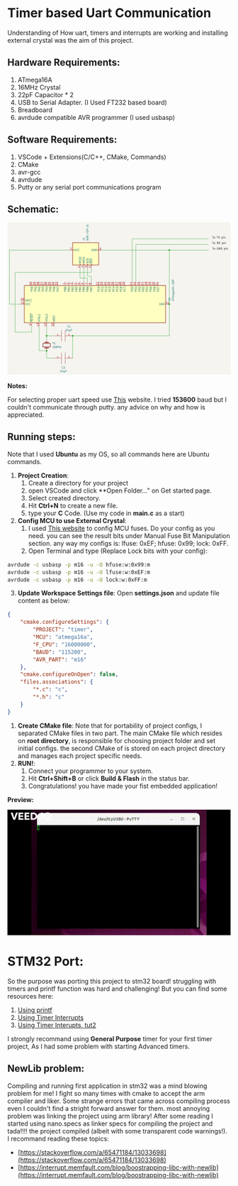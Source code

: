 # Timer based Uart Communication
Understanding of How uart, timers and interrupts are working and installing external crystal was the aim of this project.

## Hardware Requirements:
1. ATmega16A
2. 16MHz Crystal
3. 22pF Capacitor * 2
4. USB to Serial Adapter. (I Used FT232 based board)
5. Breadboard
6. avrdude compatible AVR programmer (I used usbasp)

## Software Requirements:
1. VSCode + Extensions(C/C++, CMake, Commands)
2. CMake
3. avr-gcc
4. avrdude
5. Putty or any serial port communications program

## Schematic:
![Scheme.png](Scheme.png)

**Notes:**

For selecting proper uart speed use [This](https://trolsoft.ru/en/uart-calc) website. I tried **153600** baud but I couldn't communicate through putty. any advice on why and how is appreciated.

## Running steps:
Note that I used **Ubuntu** as my OS, so all commands here are Ubuntu commands.

1. **Project Creation**:
   1. Create a directory for your project
   2. open VSCode and click **Open Folder..." on Get started page.
   3. Select created directory.
   4. Hit **Ctrl+N** to create a new file.
   5. type your **C** Code. (Use my code in **main.c** as a start)
2. **Config MCU to use External Crystal**:
   1. I used [This website](http://eleccelerator.com/fusecalc/fusecalc.php?chip=atmega16a) to config MCU fuses. Do your config as you need. you can see the result bits under Manual Fuse Bit Manipulation section. any way my configs is: lfuse: 0xEF; hfuse: 0x99; lock: 0xFF.
   2. Open Terminal and type (Replace Lock bits with your config):
```sh
avrdude -c usbasp -p m16 -u -U hfuse:w:0x99:m
avrdude -c usbasp -p m16 -u -U lfuse:w:0xEF:m
avrdude -c usbasp -p m16 -u -U lock:w:0xFF:m 
```
3.  **Update Workspace Settings file**:
    Open **settings.json** and update file content as below:
```json
{
    "cmake.configureSettings": {
        "PROJECT": "timer",
        "MCU": "atmega16a",
        "F_CPU": "16000000",
        "BAUD": "115200",
        "AVR_PART": "m16"
    },
    "cmake.configureOnOpen": false,
    "files.associations": {
        "*.c": "c",
        "*.h": "c"
    }
}
```
1.  **Create CMake file**:
    Note that for portability of project configs, I separated CMake files in two part. The main CMake file which resides on **root directory**, is responsible for choosing project folder and set initial configs. the second CMake of is stored on each project directory and manages each project specific needs.
2.  **RUN!**:
    1.  Connect your programmer to your system.
    2.  Hit **Ctrl+Shift+B** or click **Build & Flash** in the status bar.
    3.  Congratulations! you have made your fist embedded application!

**Preview:**

![](video.gif)

# STM32 Port:
So the purpose was porting this project to stm32 board!
struggling with timers and printf function was hard and challenging!
But you can find some resources here:
1. [Using printf](https://shawnhymel.com/1873/how-to-use-printf-on-stm32/)
2. [Using Timer Interrupts](https://www.digikey.com/en/maker/projects/getting-started-with-stm32-timers-and-timer-interrupts/d08e6493cefa486fb1e79c43c0b08cc6)
3. [Using Timer Interupts, tut2](https://microcontrollerslab.com/stm32-blue-pill-timer-interrupt-stm32cube-ide-hal-libraries/)

I strongly recommand using **General Purpose** timer for your first timer project, As I had some problem with starting Advanced timers.
## NewLib problem:
Compiling and running first application in stm32 was a mind blowing problem for me! I fight so many times with cmake to accept the arm compiler and liker. Some strange errors that came across compiling process even I couldn't find a stright forward answer for them. most annoying problem was linking the project using arm library!
After some reading I started using nano.specs as linker specs for compiling the project and tada!!!! the project compiled (albeit with some transparent code warnings!).
I recommand reading these topics:
- [https://stackoverflow.com/a/65471184/13033698](https://stackoverflow.com/a/65471184/13033698)
- [https://interrupt.memfault.com/blog/boostrapping-libc-with-newlib](https://interrupt.memfault.com/blog/boostrapping-libc-with-newlib)